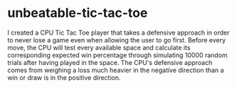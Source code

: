 # unbeatable-tic-tac-toe
I created a CPU Tic Tac Toe player that takes a defensive approach in order to never lose a game even when allowing the user to go first. Before every move, the CPU will test every available space and calculate its corresponding expected win percentage through simulating 10000 random trials after having played in the space. The CPU's defensive approach comes from weighing a loss much heavier in the negative direction than a win or draw is in the positive direction. 
